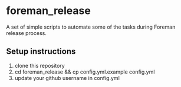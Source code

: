 # foreman_release

A set of simple scripts to automate some of the tasks during Foreman release process.

## Setup instructions

1. clone this repository
2. cd foreman_release && cp config.yml.example config.yml
3. update your github username in config.yml
